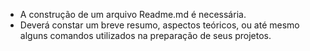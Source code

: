 - A construção de um arquivo Readme.md é necessária.
- Deverá constar um breve resumo, aspectos teóricos, ou até mesmo alguns comandos utilizados na preparação de seus projetos.